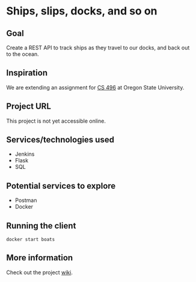 # Ships, slips, docks, and so on

## Goal
Create a REST API to track ships as they travel to our docks, and back out to the ocean.

## Inspiration
We are extending an assignment for [CS 496](http://eecs.oregonstate.edu/ecampus-video/CS496/syllabus/index.html) at Oregon State University.

## Project URL
This project is not yet accessible online.

## Services/technologies used
- Jenkins
- Flask
- SQL

## Potential services to explore
- Postman
- Docker

## Running the client
`docker start boats`

## More information
Check out the project [wiki](https://github.com/PadraigGillen/ships_and_slips/wiki).
